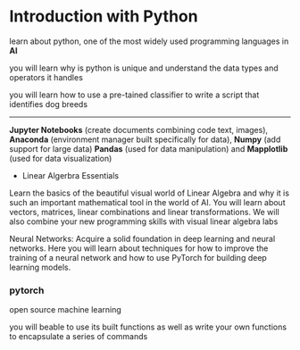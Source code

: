 # Introduction with Python

learn about python, one of the most widely used programming languages in **AI**

you will learn why is python is unique and understand the data types and operators it handles

you will learn how to use a pre-tained classifier to write a script that identifies dog breeds


---

**Jupyter Notebooks** (create documents combining code text, images), **Anaconda** (environment manager built specifically for data), **Numpy** (add support for large data)
**Pandas** (used for data manipulation) and **Mapplotlib** (used for data visualization)


* Linear Algerbra Essentials

Learn the basics of the beautiful visual world of Linear Algebra and why it is such an important mathematical tool in the world of AI. You will learn about vectors, matrices, linear combinations and linear transformations. We will also combine your new programming skills with visual linear algebra labs


Neural Networks: Acquire a solid foundation in deep learning and neural networks. Here you will learn about techniques for how to improve the training of a neural network and how to use PyTorch for building deep learning models.

### pytorch
open source machine learning



you will beable to use its built functions as well as write your own functions to encapsulate a series of commands